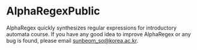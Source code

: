 # AlphaRegexPublic

AlphaRegex quickly synthesizes regular expressions for introductory automata course.
If you have any good idea to improve AlphaRegex or any bug is found, please email sunbeom_so@korea.ac.kr.

